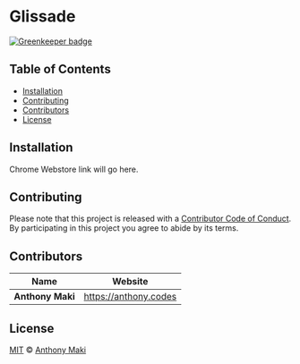# Glissade

[![Greenkeeper badge](https://badges.greenkeeper.io/4cm4k1/glissade.svg)](https://greenkeeper.io/)


## Table of Contents

* [Installation](#installation)
* [Contributing](#contributing)
* [Contributors](#contributors)
* [License](#license)


## Installation

Chrome Webstore link will go here.


## Contributing

Please note that this project is released with a [Contributor Code of Conduct](CONDUCT.md). By participating in this project you agree to abide by its terms.


## Contributors

| Name             | Website                 |
| ---------------- | ----------------------- |
| **Anthony Maki** | <https://anthony.codes> |


## License

[MIT](LICENSE) © [Anthony Maki](https://anthony.codes)
